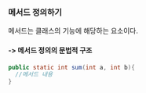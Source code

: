 ### 메서드 정의하기
메서드는 클래스의 기능에 해당하는 요소이다.<br>

#### -> 메서드 정의의 문법적 구조
```java
public static int sum(int a, int b){
  //메서드 내용
}
```
